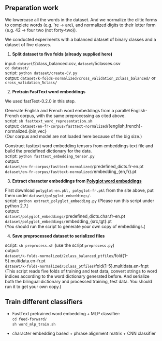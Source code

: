 ## Preparation work
  
We lowercase all the words in the dataset. And we normalize the clitic forms to complete words (e.g. 're -> are), and normalized digits to their letter form (e.g. 42 -> four two (not forty-two)).

We conducted experiments with a balanced dataset of binary classes and a dataset of five classes. 

1. **Split dataset to five folds (already supplied here)**

input: `dataset`/2class_balanced.csv, `dataset`/5classes.csv <br/>
`cd dataset/` <br/> 
script: `python dataset/create-CV.py` <br/>
output: `dataset/k-folds-normalized/cross_validation_2class_balanced/` or `cross_validation_5class/`

2. **Pretrain FastText word embeddings**

We used fastText-0.2.0 in this step.

Generate English and French word embeddings from a parallel English-French corpus, with the same preprocessing as cited above. <br/> 
script: `sh fasttext_word_representation.sh` <br/> 
output: `dataset/en-fr-corpus/fasttext-normalized`/{english,french}-normalized.{bin,vec} <br/> 
(Our corpus and model are not loaded here because of the big size.) <!-- ours: normalized corpus (3M words in English and French, corpus of TED Talks) <br/>  -->

Construct fasttext word embedding tensors from embeddings text file and build the predefined dictionary for the data. <br/> 
script: `python fasttext_embedding_tensor.py` <br/> 
output: <br/>
`dataset/en-fr-corpus/fasttext-normalized/`predefined_dicts.fr-en.pt <br/>
`dataset/en-fr-corpus/fasttext-normalized/`embedding_{en,fr}.pt

3. **Extract character embeddings from [Polyglot word embeddings](https://sites.google.com/site/rmyeid/projects/polyglot)**

First download `polyglot-en.pkl, polyglot-fr.pkl` from the site above, put them under `dataset/polyglot_embeddings/`.<br/>
script: `python extract_polyglot_embedding.py` (Please run this script under python 2.7.)  <br/>
output: <br/>
`dataset/polyglot_embeddings/`predefined_dicts.char.fr-en.pt <br/>
`dataset/polyglot_embeddings/`embedding_{src,tgt}.pt <br/>
(You should run the script to generate your own copy of embeddings.)

4. **Save preprocessed dataset to serialized files**

script: `sh preprocess.sh` (use the script `preprocess.py`) <br/>
output: <br/>
`dataset/k-folds-normalized/2class_balanced_ptfiles`/fold{1-5}.multidata.en-fr.pt <br/>
`dataset/k-folds-normalized/5class_ptfiles`/fold{1-5}.multidata.en-fr.pt <br/>
(This script reads five folds of training and test data, convert strings to word indices according to the 
word dictionary generated before. 
And serialize both the bilingual dictionary and processed training, test data. 
You should run it to get your own copy.)


## Train different classifiers

- FastText pretrained word embedding + MLP classifier: <br/>
`cd feed-forward/` <br/> 
`sh word_mlp_train.sh`

<!-- nwa.py  -->

- character embedding based + phrase alignment matrix + CNN classifier 

<!-- 
when do 5-class clf instead of 2-class:
change nwa/nwa.py: 

-->


<!-- ### questions on CNN architecture:
the code to build alignment matrix 
what does adaptive pooling do 
what is masked_cross_entropy? 
the forward function in encoders and classifiers <= train()

my pickled files 
-->

